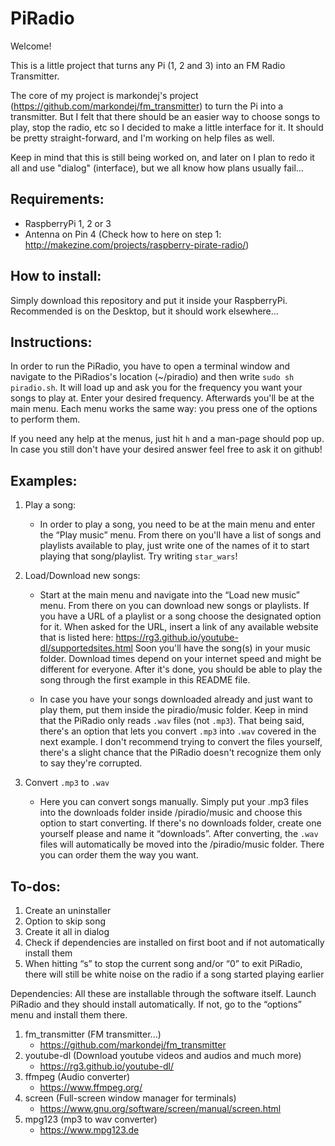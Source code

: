 ﻿# PiRadio

Welcome!

This is a little project that turns any Pi (1, 2 and 3) into an FM Radio Transmitter.

The core of my project is markondej's project (https://github.com/markondej/fm_transmitter) to turn the Pi into a transmitter. But I felt that there should be an easier way to choose songs to play, stop the radio, etc so I decided to make a little interface for it. It should be pretty straight-forward, and I'm working on help files as well.

Keep in mind that this is still being worked on, and later on I plan to redo it all and use "dialog" (interface), but we all know how plans usually fail...

## Requirements:

- RaspberryPi 1, 2 or 3
- Antenna on Pin 4 (Check how to here on step 1: http://makezine.com/projects/raspberry-pirate-radio/)

## How to install:

Simply download this repository and put it inside your RaspberryPi. Recommended is on the Desktop, but it should work elsewhere...

## Instructions:

In order to run the PiRadio, you have to open a terminal window and navigate to the PiRadios's location (~/piradio) and then write `sudo sh piradio.sh`.
It will load up and ask you for the frequency you want your songs to play at. Enter your desired frequency. Afterwards you'll be at the main menu. Each menu works the same way: you press one of the options to perform them.

If you need any help at the menus, just hit `h` and a man-page should pop up. In case you still don't have your desired answer feel free to ask it on github!

## Examples:

1. Play a song:
	- In order to play a song, you need to be at the main menu and enter the “Play music” menu. From there on you'll have a list of songs and playlists available to play, just write one of the names of it to start playing that song/playlist. Try writing `star_wars`!

2. Load/Download new songs:
	- Start at the main menu and navigate into the “Load new music” menu. From there on you can download new songs or playlists. 	If you have a URL of a 	playlist or a song choose the designated option for it. When asked for the URL, insert a link of any 	available website that is listed here: https://rg3.github.io/youtube-dl/supportedsites.html Soon you'll have the song(s) in your music folder. Download times depend on your internet speed and might be different for everyone. After it's done, you should be able to play the song through the first example in this README file.

	- In case you have your songs downloaded already and just want to play them, put them inside the piradio/music folder. Keep in mind that the PiRadio only reads `.wav` files (not `.mp3`). That being said, there's an option that lets you convert `.mp3` into `.wav` covered in the next example. I don't recommend trying to convert the files yourself, there's a slight chance that the PiRadio doesn't recognize them only to say they're corrupted.
	
3. Convert `.mp3` to `.wav`
	- Here you can convert songs manually. Simply put your .mp3 files into the downloads folder inside /piradio/music and choose this option to start converting. If there's no downloads folder, create one yourself please and name it “downloads”. After converting, the `.wav` files will automatically be moved into the /piradio/music folder. There you can order them the way you want.

## To-dos:

1) Create an uninstaller
2) Option to skip song
3) Create it all in dialog
4) Check if dependencies are installed on first boot and if not automatically install them
5) When hitting “s” to stop the current song and/or “0” to exit PiRadio, there will still be white noise on the radio if a song started playing earlier

Dependencies:
All these are installable through the software itself. Launch PiRadio and they should install automatically. If not, go to the “options” menu and install them there.

1) fm_transmitter (FM transmitter...)
	- https://github.com/markondej/fm_transmitter
2) youtube-dl (Download youtube videos and audios and much more)
	- https://rg3.github.io/youtube-dl/
3) ffmpeg (Audio converter)
	- https://www.ffmpeg.org/
4) screen (Full-screen window manager for terminals)
	- https://www.gnu.org/software/screen/manual/screen.html
5) mpg123 (mp3 to wav converter)
	- https://www.mpg123.de
